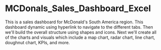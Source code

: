 # MCDonals_Sales_Dashboard_Excel
 This is a sales dashboard for McDonald's South America region. This dashboard dynamic using hyperlink to navigate to the different tabs. Then we'll build the overall structure using shapes and icons. Next we'll create all of the charts and visuals which include a map chart, radar chart, line chart, doughnut chart, KPIs, and more. 
